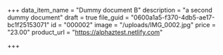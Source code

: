 +++
data_item_name = "Dummy document B"
description = "a second dummy document"
draft = true
file_guid = "0600a1a5-f370-4db5-ae17-bc1f25153071"
id = "000002"
image = "/uploads/IMG_0002.jpg"
price = "23.00"
product_url = "https://alphaztest.netlify.com"

+++
